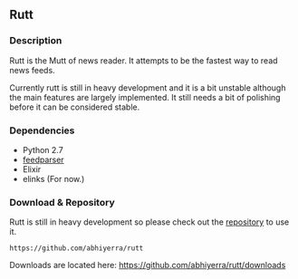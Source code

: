 ## Rutt

### Description

Rutt is the Mutt of news reader. It attempts to be the fastest way
to read news feeds.

Currently rutt is still in heavy development and it is a bit
unstable although the main features are largely implemented.
It still needs a bit of polishing before it can be considered
stable.

### Dependencies

 * Python 2.7
 * [feedparser](http://feedparser.org/)
 * Elixir
 * elinks (For now.)

### Download & Repository

Rutt is still in heavy development so please
check out the [repository](https://github.com/abhiyerra/rutt)
to use it.

    https://github.com/abhiyerra/rutt

Downloads are located here:
    https://github.com/abhiyerra/rutt/downloads